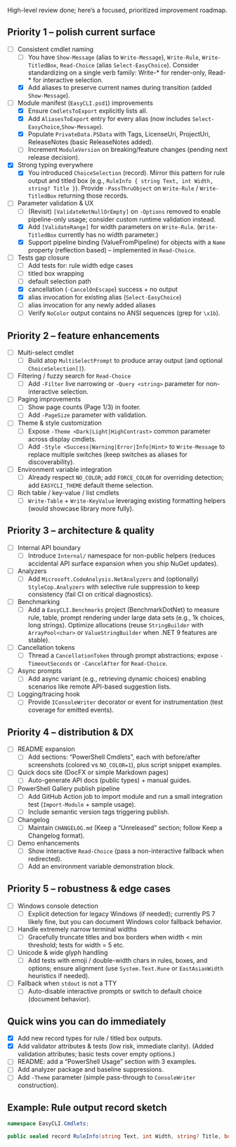 High-level review done; here’s a focused, prioritized improvement roadmap.

## Priority 1 – polish current surface

- [ ] Consistent cmdlet naming  
  - [ ] You have `Show-Message` (alias to `Write-Message`), `Write-Rule`, `Write-TitledBox`, `Read-Choice` (alias `Select-EasyChoice`). Consider standardizing on a single verb family: Write-* for render-only, Read-* for interactive selection.  
  - [x] Add aliases to preserve current names during transition (added `Show-Message`).

- [ ] Module manifest (`EasyCLI.psd1`) improvements  
  - [x] Ensure `CmdletsToExport` explicitly lists all.  
  - [x] Add `AliasesToExport` entry for every alias (now includes `Select-EasyChoice`,`Show-Message`).  
  - [x] Populate `PrivateData.PSData` with Tags, LicenseUri, ProjectUri, ReleaseNotes (basic ReleaseNotes added).  
  - [ ] Increment `ModuleVersion` on breaking/feature changes (pending next release decision).

- [x] Strong typing everywhere  
  - [x] You introduced `ChoiceSelection` (record). Mirror this pattern for rule output and titled box (e.g., `RuleInfo { string Text, int Width, string? Title }`). Provide `-PassThruObject` on `Write-Rule` / `Write-TitledBox` returning those records.

- [ ] Parameter validation & UX  
  - [ ] (Revisit) `[ValidateNotNullOrEmpty]` on `-Options` removed to enable pipeline-only usage; consider custom runtime validation instead.  
  - [x] Add `[ValidateRange]` for width parameters on `Write-Rule`. (`Write-TitledBox` currently has no width parameter.)  
  - [x] Support pipeline binding (ValueFromPipeline) for objects with a `Name` property (reflection based) – implemented in `Read-Choice`.

- [ ] Tests gap closure  
  - [ ] Add tests for: rule width edge cases  
  - [ ] titled box wrapping  
  - [ ] default selection path  
  - [x] cancellation (`-CancelOnEscape`) success + no output  
  - [x] alias invocation for existing alias (`Select-EasyChoice`)  
  - [ ] alias invocation for any newly added aliases  
  - [ ] Verify `NoColor` output contains no ANSI sequences (grep for `\x1b`).

## Priority 2 – feature enhancements

- [ ] Multi-select cmdlet  
  - [ ] Build atop `MultiSelectPrompt` to produce array output (and optional `ChoiceSelection[]`).

- [ ] Filtering / fuzzy search for `Read-Choice`  
  - [ ] Add `-Filter` live narrowing or `-Query <string>` parameter for non-interactive selection.

- [ ] Paging improvements  
  - [ ] Show page counts (Page 1/3) in footer.  
  - [ ] Add `-PageSize` parameter with validation.

- [ ] Theme & style customization  
  - [ ] Expose `-Theme <Dark|Light|HighContrast>` common parameter across display cmdlets.  
  - [ ] Add `-Style <Success|Warning|Error|Info|Hint>` to `Write-Message` to replace multiple switches (keep switches as aliases for discoverability).

- [ ] Environment variable integration  
  - [ ] Already respect `NO_COLOR`; add `FORCE_COLOR` for overriding detection; add `EASYCLI_THEME` default theme selection.

- [ ] Rich table / key-value / list cmdlets  
  - [ ] `Write-Table` + `Write-KeyValue` leveraging existing formatting helpers (would showcase library more fully).

## Priority 3 – architecture & quality

- [ ] Internal API boundary  
  - [ ] Introduce `Internal/` namespace for non-public helpers (reduces accidental API surface expansion when you ship NuGet updates).

- [ ] Analyzers  
  - [ ] Add `Microsoft.CodeAnalysis.NetAnalyzers` and (optionally) `StyleCop.Analyzers` with selective rule suppression to keep consistency (fail CI on critical diagnostics).  

- [ ] Benchmarking  
  - [ ] Add a `EasyCLI.Benchmarks` project (BenchmarkDotNet) to measure rule, table, prompt rendering under large data sets (e.g., 1k choices, long strings). Optimize allocations (reuse `StringBuilder` with `ArrayPool<char>` or `ValueStringBuilder` when .NET 9 features are stable).

- [ ] Cancellation tokens  
  - [ ] Thread a `CancellationToken` through prompt abstractions; expose `-TimeoutSeconds` or `-CancelAfter` for `Read-Choice`.

- [ ] Async prompts  
  - [ ] Add async variant (e.g., retrieving dynamic choices) enabling scenarios like remote API-based suggestion lists.

- [ ] Logging/tracing hook  
  - [ ] Provide `IConsoleWriter` decorator or event for instrumentation (test coverage for emitted events).

## Priority 4 – distribution & DX

- [ ] README expansion  
  - [ ] Add sections: “PowerShell Cmdlets”, each with before/after screenshots (colored vs `NO_COLOR=1`), plus script snippet examples.

- [ ] Quick docs site (DocFX or simple Markdown pages)  
  - [ ] Auto-generate API docs (public types) + manual guides.

- [ ] PowerShell Gallery publish pipeline  
  - [ ] Add GitHub Action job to import module and run a small integration test (`Import-Module` + sample usage).  
  - [ ] Include semantic version tags triggering publish.

- [ ] Changelog  
  - [ ] Maintain `CHANGELOG.md` (Keep a “Unreleased” section; follow Keep a Changelog format).

- [ ] Demo enhancements  
  - [ ] Show interactive `Read-Choice` (pass a non-interactive fallback when redirected).  
  - [ ] Add an environment variable demonstration block.

## Priority 5 – robustness & edge cases

- [ ] Windows console detection  
  - [ ] Explicit detection for legacy Windows (if needed); currently PS 7 likely fine, but you can document Windows color fallback behavior.

- [ ] Handle extremely narrow terminal widths  
  - [ ] Gracefully truncate titles and box borders when width < min threshold; tests for width = 5 etc.

- [ ] Unicode & wide glyph handling  
  - [ ] Add tests with emoji / double-width chars in rules, boxes, and options; ensure alignment (use `System.Text.Rune` or `EastAsianWidth` heuristics if needed).

- [ ] Fallback when `stdout` is not a TTY  
  - [ ] Auto-disable interactive prompts or switch to default choice (document behavior).

## Quick wins you can do immediately

- [x] Add new record types for rule / titled box outputs.
- [x] Add validator attributes & tests (low risk, immediate clarity). (Added validation attributes; basic tests cover empty options.)
- [ ] README: add a “PowerShell Usage” section with 3 examples.
- [ ] Add analyzer package and baseline suppressions.
- [ ] Add `-Theme` parameter (simple pass-through to `ConsoleWriter` construction).

## Example: Rule output record sketch

````csharp
namespace EasyCLI.Cmdlets;

public sealed record RuleInfo(string Text, int Width, string? Title, bool Centered, char Char);